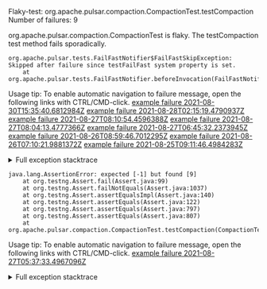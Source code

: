         
Flaky-test: org.apache.pulsar.compaction.CompactionTest.testCompaction
Number of failures: 9

org.apache.pulsar.compaction.CompactionTest is flaky. The testCompaction test method fails sporadically.

```
org.apache.pulsar.tests.FailFastNotifier$FailFastSkipException: Skipped after failure since testFailFast system property is set.
	at org.apache.pulsar.tests.FailFastNotifier.beforeInvocation(FailFastNotifier.java:88)

```

Usage tip: To enable automatic navigation to failure message, open the following links with CTRL/CMD-click.
[example failure 2021-08-30T15:35:40.6812984Z](https://github.com/apache/pulsar/runs/3463119398?check_suite_focus=true#step:9:3101)
[example failure 2021-08-28T02:15:19.4790937Z](https://github.com/apache/pulsar/runs/3448473880?check_suite_focus=true#step:9:2098)
[example failure 2021-08-27T08:10:54.4596388Z](https://github.com/apache/pulsar/runs/3440980370?check_suite_focus=true#step:9:2165)
[example failure 2021-08-27T08:04:13.4777366Z](https://github.com/apache/pulsar/runs/3440855241?check_suite_focus=true#step:9:2090)
[example failure 2021-08-27T06:45:32.2373945Z](https://github.com/apache/pulsar/runs/3440411158?check_suite_focus=true#step:9:2091)
[example failure 2021-08-26T08:59:46.7012295Z](https://github.com/apache/pulsar/runs/3430539961?check_suite_focus=true#step:9:2800)
[example failure 2021-08-26T07:10:21.9881372Z](https://github.com/apache/pulsar/runs/3429892136?check_suite_focus=true#step:9:2152)
[example failure 2021-08-25T09:11:46.4984283Z](https://github.com/apache/pulsar/runs/3420085427?check_suite_focus=true#step:10:2080)


<details>
<summary>Full exception stacktrace</summary>
<code><pre>
org.apache.pulsar.tests.FailFastNotifier$FailFastSkipException: Skipped after failure since testFailFast system property is set.
	at org.apache.pulsar.tests.FailFastNotifier.beforeInvocation(FailFastNotifier.java:88)

</pre></code>
</details>

```
java.lang.AssertionError: expected [-1] but found [9]
	at org.testng.Assert.fail(Assert.java:99)
	at org.testng.Assert.failNotEquals(Assert.java:1037)
	at org.testng.Assert.assertEqualsImpl(Assert.java:140)
	at org.testng.Assert.assertEquals(Assert.java:122)
	at org.testng.Assert.assertEquals(Assert.java:797)
	at org.testng.Assert.assertEquals(Assert.java:807)
	at org.apache.pulsar.compaction.CompactionTest.testCompaction(CompactionTest.java:139)
```

Usage tip: To enable automatic navigation to failure message, open the following links with CTRL/CMD-click.
[example failure 2021-08-27T05:37:33.4967096Z](https://github.com/apache/pulsar/runs/3440010388?check_suite_focus=true#step:9:1507)


<details>
<summary>Full exception stacktrace</summary>
<code><pre>
java.lang.AssertionError: expected [-1] but found [9]
	at org.testng.Assert.fail(Assert.java:99)
	at org.testng.Assert.failNotEquals(Assert.java:1037)
	at org.testng.Assert.assertEqualsImpl(Assert.java:140)
	at org.testng.Assert.assertEquals(Assert.java:122)
	at org.testng.Assert.assertEquals(Assert.java:797)
	at org.testng.Assert.assertEquals(Assert.java:807)
	at org.apache.pulsar.compaction.CompactionTest.testCompaction(CompactionTest.java:139)
	at java.base/jdk.internal.reflect.NativeMethodAccessorImpl.invoke0(Native Method)
	at java.base/jdk.internal.reflect.NativeMethodAccessorImpl.invoke(NativeMethodAccessorImpl.java:62)
	at java.base/jdk.internal.reflect.DelegatingMethodAccessorImpl.invoke(DelegatingMethodAccessorImpl.java:43)
	at java.base/java.lang.reflect.Method.invoke(Method.java:566)
	at org.testng.internal.MethodInvocationHelper.invokeMethod(MethodInvocationHelper.java:132)
	at org.testng.internal.InvokeMethodRunnable.runOne(InvokeMethodRunnable.java:45)
	at org.testng.internal.InvokeMethodRunnable.call(InvokeMethodRunnable.java:73)
	at org.testng.internal.InvokeMethodRunnable.call(InvokeMethodRunnable.java:11)
	at java.base/java.util.concurrent.FutureTask.run(FutureTask.java:264)
	at java.base/java.util.concurrent.ThreadPoolExecutor.runWorker(ThreadPoolExecutor.java:1128)
	at java.base/java.util.concurrent.ThreadPoolExecutor$Worker.run(ThreadPoolExecutor.java:628)
	at java.base/java.lang.Thread.run(Thread.java:829)

</pre></code>
</details>

